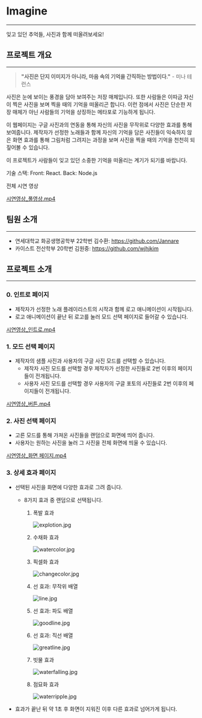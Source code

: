 # Imagine

---

잊고 있던 추억들, 사진과 함께 떠올려보세요!

## 프로젝트 개요

---

> **"사진은 단지 이미지가 아니라, 마음 속의 기억을 간직하는 방법이다."** - 미나 테런스
> 

사진은 눈에 보이는 풍경을 담아 보여주는 저장 매체입니다. 또한 사람들은 이따금 자신이 찍은 사진을 보며 찍을 때의 기억을 떠올리곤 합니다. 이런 점에서 사진은 단순한 저장 매체가 아닌 사람들의 기억을 상징하는 메타포로 기능하게 됩니다.

이 웹페이지는 구글 사진과의 연동을 통해 자신의 사진을 무작위로 다양한 효과를 통해 보여줍니다. 제작자가 선정한 노래들과 함께 자신의 기억을 담은 사진들이 익숙하지 않은 화면 효과를 통해 그림처럼 그려지는 과정을 보며 사진을 찍을 때의 기억을 천천히 되짚어볼 수 있습니다.

이 프로젝트가 사람들이 잊고 있던 소중한 기억을 떠올리는 계기가 되기를 바랍니다.

기술 스택: Front: React. Back: Node.js

전체 시연 영상

[시연영상_풀영상.mp4](https://prod-files-secure.s3.us-west-2.amazonaws.com/f6cb388f-3934-47d6-9928-26d2e10eb0fc/ea733ceb-180d-4319-b4c3-16ba912bc930/%EC%8B%9C%EC%97%B0%EC%98%81%EC%83%81_%ED%92%80%EC%98%81%EC%83%81.mp4)

## 팀원 소개

---

- 연세대학교 화공생명공학부 22학번 김수환: https://github.com/Jannare
- 카이스트 전산학부 20학번 김원중: https://github.com/wjhjkim

## 프로젝트 소개

---

### 0. 인트로 페이지

- 제작자가 선정한 노래 플레이리스트의 시작과 함께 로고 애니메이션이 시작됩니다.
- 로고 애니메이션이 끝난 뒤 로고를 눌러 모드 선택 페이지로 들어갈 수 있습니다.

[시연영상_인트로.mp4](https://prod-files-secure.s3.us-west-2.amazonaws.com/f6cb388f-3934-47d6-9928-26d2e10eb0fc/841f56bd-9725-452e-8b86-e56106967aac/%EC%8B%9C%EC%97%B0%EC%98%81%EC%83%81_%EC%9D%B8%ED%8A%B8%EB%A1%9C.mp4)

### 1. 모드 선택 페이지

- 제작자의 샘플 사진과 사용자의 구글 사진 모드를 선택할 수 있습니다.
    - 제작자 사진 모드를 선택할 경우 제작자가 선정한 사진들로 2번 이후의 페이지들이 전개됩니다.
    - 사용자 사진 모드를 선택할 경우 사용자의 구글 포토의 사진들로 2번 이후의 페이지들이 전개됩니다.

[시연영상_버튼.mp4](https://prod-files-secure.s3.us-west-2.amazonaws.com/f6cb388f-3934-47d6-9928-26d2e10eb0fc/246007a3-47da-4f39-8cf6-fb5d34bf3451/%EC%8B%9C%EC%97%B0%EC%98%81%EC%83%81_%EB%B2%84%ED%8A%BC.mp4)

### 2. 사진 선택 페이지

- 고른 모드를 통해 가져온 사진들을 랜덤으로 화면에 띄어 줍니다.
- 사용자는 원하는 사진을 눌러 그 사진을 전체 화면에 띄울 수 있습니다.

[시연영상_화면 페이지.mp4](https://prod-files-secure.s3.us-west-2.amazonaws.com/f6cb388f-3934-47d6-9928-26d2e10eb0fc/1a85387f-fa37-4dc9-acb0-e25dcce0168e/%EC%8B%9C%EC%97%B0%EC%98%81%EC%83%81_%ED%99%94%EB%A9%B4_%ED%8E%98%EC%9D%B4%EC%A7%80.mp4)

### 3. 상세 효과 페이지

- 선택된 사진을 화면에 다양한 효과로 그려 줍니다.
    - 8가지 효과 중 랜덤으로 선택됩니다.
        1. 폭발 효과
            
            ![explotion.jpg](https://prod-files-secure.s3.us-west-2.amazonaws.com/f6cb388f-3934-47d6-9928-26d2e10eb0fc/aa48affd-823b-4ac5-a933-309624e48fdd/explotion.jpg)
            
        2. 수채화 효과
            
            ![watercolor.jpg](https://prod-files-secure.s3.us-west-2.amazonaws.com/f6cb388f-3934-47d6-9928-26d2e10eb0fc/24dce49d-8eb1-45e4-a98d-d68d3603791a/watercolor.jpg)
            
        3. 픽셀화 효과
            
            ![changecolor.jpg](https://prod-files-secure.s3.us-west-2.amazonaws.com/f6cb388f-3934-47d6-9928-26d2e10eb0fc/f8480779-6ca0-4f4d-aafd-c398c40b8c7c/changecolor.jpg)
            
        4. 선 효과: 무작위 배열
            
            ![line.jpg](https://prod-files-secure.s3.us-west-2.amazonaws.com/f6cb388f-3934-47d6-9928-26d2e10eb0fc/bf8e4b66-7e3e-4d96-a78f-564b4edfe451/line.jpg)
            
        5. 선 효과: 파도 배열
            
            ![goodline.jpg](https://prod-files-secure.s3.us-west-2.amazonaws.com/f6cb388f-3934-47d6-9928-26d2e10eb0fc/2b95c09b-9aae-4939-aa6b-0278f0c3bd46/goodline.jpg)
            
        6. 선 효과: 직선 배열
            
            ![greatline.jpg](https://prod-files-secure.s3.us-west-2.amazonaws.com/f6cb388f-3934-47d6-9928-26d2e10eb0fc/83c51649-9dbc-4eb1-be43-8851a246cc1a/greatline.jpg)
            
        7. 빗물 효과
            
            ![waterfalling.jpg](https://prod-files-secure.s3.us-west-2.amazonaws.com/f6cb388f-3934-47d6-9928-26d2e10eb0fc/c57fc714-4b7d-41d6-a0d5-4ca0c09f0b6c/waterfalling.jpg)
            
        8. 점묘화 효과
            
            ![waterripple.jpg](https://prod-files-secure.s3.us-west-2.amazonaws.com/f6cb388f-3934-47d6-9928-26d2e10eb0fc/673566f3-4568-49d8-a2f4-c728b7aacfb2/waterripple.jpg)
            
- 효과가 끝난 뒤 약 1초 후 화면이 지워진 이후 다른 효과로 넘어가게 됩니다.
